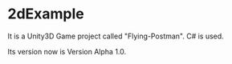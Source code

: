 2dExample
=========

It is a Unity3D Game project called "Flying-Postman". C# is used.

Its version now is Version Alpha 1.0.
